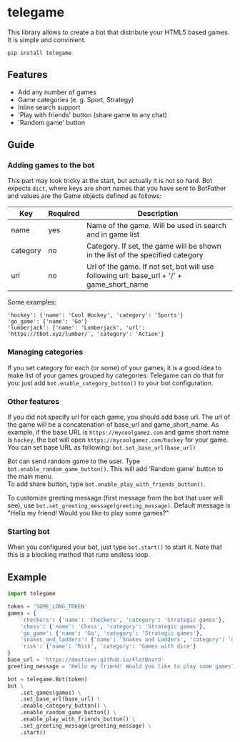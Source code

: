 # telegame
This library allows to create a bot that distribute your HTML5 based games. It is simple and convinient.

```
pip install telegame
```

## Features
* Add any number of games
* Game categories (e. g. Sport, Strategy)
* Inline search support
* 'Play with friends' button (share game to any chat)
* 'Random game' button

## Guide

### Adding games to the bot
This part may look tricky at the start, but actually it is not so hard. Bot expects ```dict```, where keys are short names 
that you have sent to BotFather and values are the Game objects defined as follows:

Key | Required | Description
--- | --- | ---
name | yes | Name of the game. Will be used in search and in game list
category | no | Category. If set, the game will be shown in the list of the specified category
url | no | Url of the game. If not set, bot will use following url: base_url + '/' + game_short_name

Some examples:
```
'hockey': {'name': 'Cool Hockey', 'category': 'Sports'}
'go_game': {'name': 'Go'}
'lumberjack': {'name': 'Lumberjack', 'url': 'https://tbot.xyz/lumber/', 'category': 'Action'}
```

### Managing categories
If you set category for each (or some) of your games, it is a good idea to make list of your games grouped by categories. 
Telegame can do that for you: just add ```bot.enable_category_button()``` to your bot configuration.

### Other features
If you did not specify url for each game, you should add base url. 
The url of the game will be a concatenation of base_url and game_short_name. 
As example, if the base URL is ```https://mycoolgamez.com``` and game short name is ```hockey```, 
the bot will open ```https://mycoolgamez.com/hockey``` for your game.
You can set base URL as following: ```bot.set_base_url(base_url)```

Bot can send random game to the user. Type ```bot.enable_random_game_button()```. This will add 'Random game' button to the main menu.  
To add share button, type ```bot.enable_play_with_friends_button()```.

To customize greeting message (first message from the bot that user will see), use ```bot.set_greeting_message(greeting_message)```.
Default message is "Hello my friend! Would you like to play some games?"

### Starting bot
When you configured your bot, just type ```bot.start()``` to start it. Note that this is a blocking method that runs endless loop.


## Example
```python
import telegame

token = 'SOME_LONG_TOKEN'
games = {
    'checkers': {'name': 'Checkers', 'category': 'Strategic games'},
    'chess': {'name': 'Chess', 'category': 'Strategic games'},
    'go_game': {'name': 'Go', 'category': 'Strategic games'},
    'snakes_and_ladders': {'name': 'Snakes and Ladders', 'category': 'Games with dice'},
    'risk': {'name': 'Risk', 'category': 'Games with dice'}
}
base_url = 'https://destiner.github.io/FlatBoard'
greeting_message = 'Hello my friend! Would you like to play some games?'

bot = telegame.Bot(token)
bot \
    .set_games(games) \
    .set_base_url(base_url) \
    .enable_category_button() \
    .enable_random_game_button() \
    .enable_play_with_friends_button() \
    .set_greeting_message(greeting_message) \
    .start()

```

